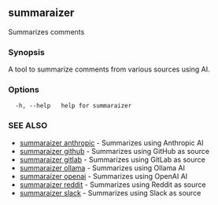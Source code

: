 ## summaraizer

Summarizes comments

### Synopsis

A tool to summarize comments from various sources using AI.

### Options

```
  -h, --help   help for summaraizer
```

### SEE ALSO

* [summaraizer anthropic](summaraizer_anthropic.md)	 - Summarizes using Anthropic AI
* [summaraizer github](summaraizer_github.md)	 - Summarizes using GitHub as source
* [summaraizer gitlab](summaraizer_gitlab.md)	 - Summarizes using GitLab as source
* [summaraizer ollama](summaraizer_ollama.md)	 - Summarizes using Ollama AI
* [summaraizer openai](summaraizer_openai.md)	 - Summarizes using OpenAI AI
* [summaraizer reddit](summaraizer_reddit.md)	 - Summarizes using Reddit as source
* [summaraizer slack](summaraizer_slack.md)	 - Summarizes using Slack as source

